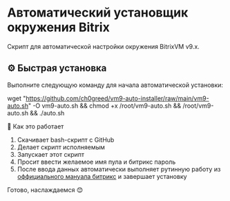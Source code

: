 # Автоматический установщик окружения Bitrix

Скрипт для автоматической настройки окружения BitrixVM v9.x.

## ⚙️ Быстрая установка

Выполните следующую команду для начала автоматической установки:

wget "https://github.com/ch0greed/vm9-auto-installer/raw/main/vm9-auto.sh" -O vm9-auto.sh && chmod +x /root/vm9-auto.sh && /root/vm9-auto.sh && ./auto.sh

📝 Как это работает
1. Скачивает bash-скрипт с GitHub
2. Делает скрипт исполняемым
3. Запускает этот скрипт
4. Просит ввести желаемое имя пула и битрикс пароль
5. После ввода данных автоматически выполняет рутинную работу из [оффициального мануала битрикс](https://dev.1c-bitrix.ru/learning/course/index.php?COURSE_ID=37&CHAPTER_ID=029228&LESSON_PATH=3908.29228&MID=) и завершает установку 

Готово, наслаждаемся 😊
